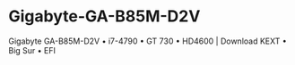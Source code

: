# Gigabyte-GA-B85M-D2V
Gigabyte GA-B85M-D2V • i7-4790 • GT 730 • HD4600 | Download KEXT • Big Sur • EFI
